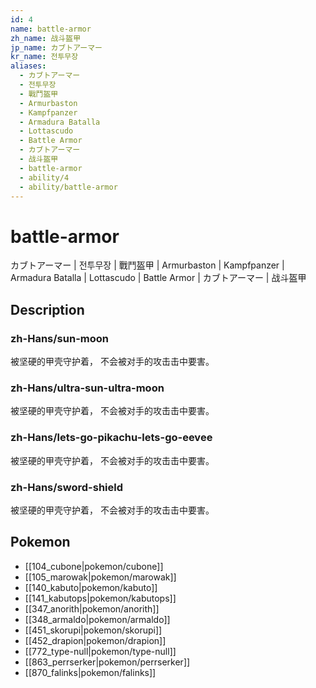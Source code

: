 ```yaml
---
id: 4
name: battle-armor
zh_name: 战斗盔甲
jp_name: カブトアーマー
kr_name: 전투무장
aliases:
  - カブトアーマー
  - 전투무장
  - 戰鬥盔甲
  - Armurbaston
  - Kampfpanzer
  - Armadura Batalla
  - Lottascudo
  - Battle Armor
  - カブトアーマー
  - 战斗盔甲
  - battle-armor
  - ability/4
  - ability/battle-armor
---
```

# battle-armor

カブトアーマー | 전투무장 | 戰鬥盔甲 | Armurbaston | Kampfpanzer | Armadura Batalla | Lottascudo | Battle Armor | カブトアーマー | 战斗盔甲

## Description

### zh-Hans/sun-moon

被坚硬的甲壳守护着，
不会被对手的攻击击中要害。

### zh-Hans/ultra-sun-ultra-moon

被坚硬的甲壳守护着，
不会被对手的攻击击中要害。

### zh-Hans/lets-go-pikachu-lets-go-eevee

被坚硬的甲壳守护着，
不会被对手的攻击击中要害。

### zh-Hans/sword-shield

被坚硬的甲壳守护着，
不会被对手的攻击击中要害。

## Pokemon

- [[104_cubone|pokemon/cubone]]
- [[105_marowak|pokemon/marowak]]
- [[140_kabuto|pokemon/kabuto]]
- [[141_kabutops|pokemon/kabutops]]
- [[347_anorith|pokemon/anorith]]
- [[348_armaldo|pokemon/armaldo]]
- [[451_skorupi|pokemon/skorupi]]
- [[452_drapion|pokemon/drapion]]
- [[772_type-null|pokemon/type-null]]
- [[863_perrserker|pokemon/perrserker]]
- [[870_falinks|pokemon/falinks]]

